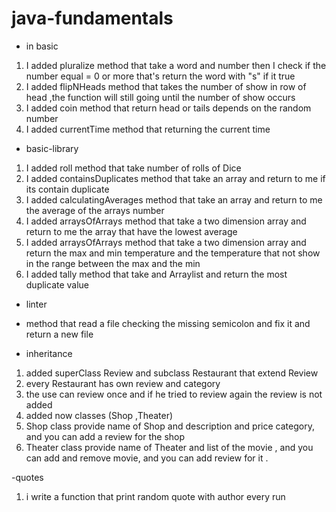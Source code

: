 # java-fundamentals


- in basic
1. I added pluralize method that take a word and number then I check if the number  equal = 0 or more that's return the word with "s" if it true
2. I added flipNHeads method that takes the number of show in row of head ,the function will still going until the number of show occurs
3. I added coin method that return head or tails depends on the random number
4. I added currentTime method that returning the current time

- basic-library
1. I added roll method that take number of rolls of  Dice
2. I added containsDuplicates method that take an array and return to me if its contain duplicate
3. I added calculatingAverages method that take an array and return to me the average of the arrays number
4. I added arraysOfArrays method that take a two dimension array and return to me the array that have the lowest average
5. I added arraysOfArrays method that take a two dimension array and return the max and min temperature and the temperature that not show in the range between the max and the min
6. I added tally method that take and Arraylist and return the most duplicate value

- linter
- method that read a file checking the missing semicolon and fix it and return a new file 

- inheritance
1. added superClass Review and subclass Restaurant that extend Review
2. every Restaurant has own review and category 
3. the use can review once and if he tried to review again the review is not added
4. added now classes (Shop ,Theater)
5. Shop class provide name of Shop and description and price category, and you can add a review for the shop 
6. Theater class provide name of Theater and list of the movie , and you can add and remove movie, and you can add review for it .

-quotes 
1. i write a function that print random quote with author every run
